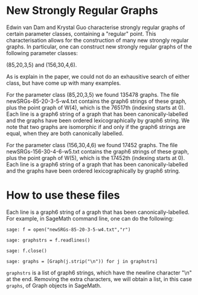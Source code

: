 # New Strongly Regular Graphs

Edwin van Dam and Krystal Guo characterise strongly regular graphs of certain parameter classes, containing a "regular" point. This characterisation allows for the construction of many new strongly regular graphs. In particular, one can construct new strongly regular graphs of the following parameter classes:

(85,20,3,5) and (156,30,4,6).

As is explain in the paper, we could not do an exhausitive search of either class, but have come up with many examples. 

For the parameter class (85,20,3,5) we found 135478 graphs. The file newSRGs-85-20-3-5-w4.txt contains the graph6 strings of these graph, plus the point graph of W(4), which is the 76517th (indexing starts at 0). Each line is a graph6 string of a graph that has been canonically-labelled and the graphs have been ordered lexicographically by graph6 string. We note that two graphs are isomorphic if and only if the graph6 strings are equal, when they are both canonically labelled. 

For the parameter class (156,30,4,6) we found 17452 graphs. The file newSRGs-156-30-4-6-w5.txt contains the graph6 strings of these graph, plus the point graph of W(5), which is the 17452th (indexing starts at 0). Each line is a graph6 string of a graph that has been canonically-labelled and the graphs have been ordered lexicographically by graph6 string. 

# How to use these files 
 
Each line is a graph6 string of a graph that has been canonically-labelled. For example, in SageMath command line, one can do the following:

`sage: f = open("newSRGs-85-20-3-5-w4.txt","r")`

`sage: graphstrs = f.readlines()`

`sage: f.close()`

`sage: graphs = [Graph(j.strip("\n")) for j in graphstrs]`

`graphstrs` is a list of graph6 strings, which have the newline character "\n" at the end. Removing the extra characters, we will obtain a list, in this case `graphs`, of Graph objects in SageMath. 
